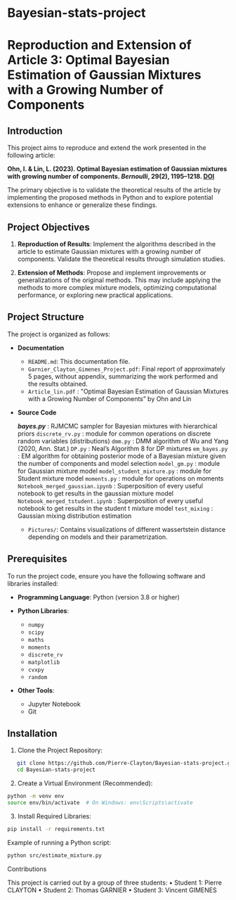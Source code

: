 # Bayesian-stats-project

# Reproduction and Extension of Article 3: Optimal Bayesian Estimation of Gaussian Mixtures with a Growing Number of Components

## Introduction

This project aims to reproduce and extend the work presented in the following article:

**Ohn, I. & Lin, L. (2023). Optimal Bayesian estimation of Gaussian mixtures with growing number of components. _Bernoulli_, 29(2), 1195–1218. [DOI](https://doi.org/10.3150/22-BEJ1495)**

The primary objective is to validate the theoretical results of the article by implementing the proposed methods in Python and to explore potential extensions to enhance or generalize these findings.

## Project Objectives

1. **Reproduction of Results**: Implement the algorithms described in the article to estimate Gaussian mixtures with a growing number of components. Validate the theoretical results through simulation studies.

2. **Extension of Methods**: Propose and implement improvements or generalizations of the original methods. This may include applying the methods to more complex mixture models, optimizing computational performance, or exploring new practical applications.

## Project Structure

The project is organized as follows:

- **Documentation**
  - `README.md`: This documentation file.
  - `Garnier_Clayton_Gimenes_Project.pdf`: Final report of approximately 5 pages, without appendix, summarizing the work performed and the results obtained.
  - `Article_lin.pdf` : "Optimal Bayesian Estimation of Gaussian Mixtures with a Growing Number of Components” by Ohn and Lin

- **Source Code**

    ***bayes.py*** : RJMCMC sampler for Bayesian mixtures with hierarchical priors
    `discrete_rv.py` : module for common operations on discrete random variables (distributions)
    `dmm.py` : DMM algorithm of Wu and Yang (2020, Ann. Stat.)
    `DP.py` : Neal’s Algorithm 8 for DP mixtures
    `em_bayes.py` : EM algorithm for obtaining posterior mode of a Bayesian mixture given the number of components and model selection
    `model_gm.py` : module for Gaussian mixture model
    `model_student_mixture.py` : module for Student mixture model
    `moments.py` : module for operations on moments
    `Notebook_merged_gaussian.ipynb` : Superposition of every useful notebook to get results in the gaussian mixture model
    `Notebook_merged_tstudent.ipynb` : Superposition of every useful notebook to get results in the student t mixture model
    `test_mixing` : Gaussian mixing distribution estimation


  - `Pictures/`: Contains visualizations of different wassertstein distance depending on models and their parametrization.

## Prerequisites

To run the project code, ensure you have the following software and libraries installed:

- **Programming Language**: Python (version 3.8 or higher)
- **Python Libraries**:
  - `numpy`
  - `scipy`
  - `maths`
  - `moments`
  - `discrete_rv`
  - `matplotlib`
  - `cvxpy`
  - `random`

- **Other Tools**:
  - Jupyter Notebook
  - Git

## Installation

1. Clone the Project Repository:
```bash
   git clone https://github.com/Pierre-Clayton/Bayesian-stats-project.git
   cd Bayesian-stats-project
```

2.	Create a Virtual Environment (Recommended):
```bash
python -m venv env
source env/bin/activate  # On Windows: env\Scripts\activate
```

3.	Install Required Libraries:
```bash
pip install -r requirements.txt
```

Example of running a Python script:
```bash
python src/estimate_mixture.py
```
Contributions

This project is carried out by a group of three students:
	•	Student 1: Pierre CLAYTON 
	•	Student 2: Thomas GARNIER 
	•	Student 3: Vincent GIMENES


